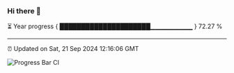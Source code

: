 ### Hi there 👋

⏳ Year progress { █████████████████████▁▁▁▁▁▁▁▁▁ } 72.27 %

---

⏰ Updated on Sat, 21 Sep 2024 12:16:06 GMT

![Progress Bar CI](https://github.com/Shyam-Makwana/GitHub-Actions-Demo/workflows/Progress%20Bar%20CI/badge.svg)

